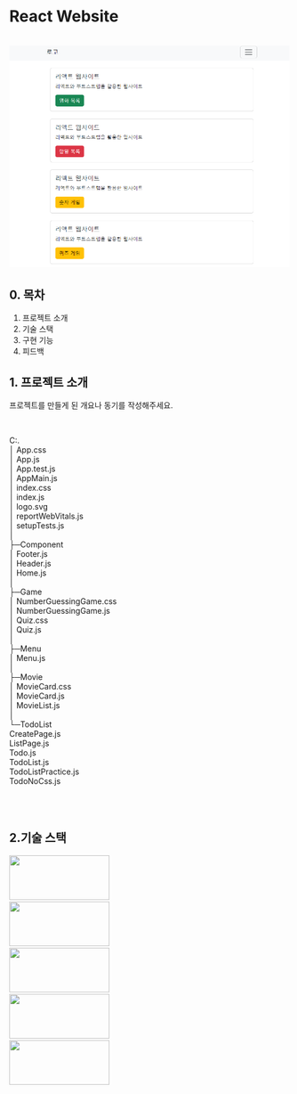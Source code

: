 # React Website

<p align="center">
  <br>
  <img src="https://github.com/ExiNni/React-Website/blob/master/img/%EB%A6%AC%EC%95%A1%ED%8A%B81.PNG"/>
  <br>
</p>

## 0. 목차
1. 프로젝트 소개 
2. 기술 스택 
3. 구현 기능
4. 피드백

## 1. 프로젝트 소개 
<p align="justify">
프로젝트를 만들게 된 개요나 동기를 작성해주세요.
</p>
<br>

C:.<br>
│  App.css<br>
│  App.js<br>
│  App.test.js<br>
│  AppMain.js<br>
│  index.css<br>
│  index.js<br>
│  logo.svg<br>
│  reportWebVitals.js<br>
│  setupTests.js<br>
│<br>
├─Component<br>
│      Footer.js<br>
│      Header.js<br>
│      Home.js<br>
│<br>
├─Game<br>
│      NumberGuessingGame.css<br>
│      NumberGuessingGame.js<br>
│      Quiz.css<br>
│      Quiz.js<br>
│<br>
├─Menu<br>
│      Menu.js<br>
│<br>
├─Movie  <br>
│      MovieCard.css<br>
│      MovieCard.js<br>
│      MovieList.js<br>
│<br>
└─TodoList<br>
        CreatePage.js<br>
        ListPage.js<br>
        Todo.js<br>
        TodoList.js<br>
        TodoListPractice.js<br>
        TodoNoCss.js<br>
        <br>

<br>

## 2.기술 스택
<div style="width: 200px; height: 100px;">
  <img src="https://img.shields.io/badge/react-61DAFB?style=for-the-badge&logo=react&logoColor=black" width="180" height="80">
  <img src="https://img.shields.io/badge/node.js-339933?style=for-the-badge&logo=Node.js&logoColor=white" width="180" height="80">
  <img src="https://img.shields.io/badge/oracle-F80000?style=for-the-badge&logo=oracle&logoColor=white" width="180" height="80">
  <img src="https://img.shields.io/badge/bootstrap-7952B3?style=for-the-badge&logo=bootstrap&logoColor=white" width="180" height="80">
  <img src="https://img.shields.io/badge/express-000000?style=for-the-badge&logo=express&logoColor=white" width="180" height="80">
</div>


<br>

</p>

<br>

